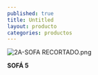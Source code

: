 ```yaml
---
published: true
title: Untitled
layout: producto
categories: productos
---
```

![2A-SOFA RECORTADO.png]({{site.baseurl}}/media/producto-5-rt.png)

**SOFÁ 5**
